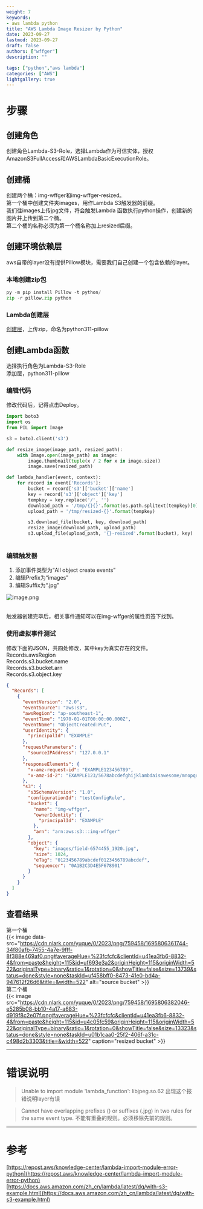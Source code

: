 ```yaml
---
weight: 7
keywords:
- aws lambda python
title: "AWS Lambda Image Resizer by Python"
date: 2023-09-27
lastmod: 2023-09-27
draft: false
authors: ["wffger"]
description: ""

tags: ["python","aws lambda"]
categories: ["AWS"]
lightgallery: true
---
```


<!--more-->
# 步骤
## 创建角色
创建角色Lambda-S3-Role，选择Lambda作为可信实体，授权AmazonS3FullAccess和AWSLambdaBasicExecutionRole。
## 创建桶
创建两个桶：img-wffger和img-wffger-resized。<br />第一个桶中创建文件夹images，用作Lambda S3触发器的前缀。<br />我们往images上传jpg文件，将会触发Lambda 函数执行python操作，创建新的图片并上传到第二个桶。<br />第二个桶的名称必须为第一个桶名称加上resized后缀。
## 创建环境依赖层
aws自带的layer没有提供Pillow模块，需要我们自己创建一个包含依赖的layer。
### 本地创建zip包
```python
py -m pip install Pillow -t python/
zip -r pillow.zip python
```
### Lambda创建层
[创建层](https://ap-southeast-1.console.aws.amazon.com/lambda/home?region=ap-southeast-1#/create/layer)，上传zip，命名为python311-pillow
## 创建Lambda函数
选择执行角色为Lambda-S3-Role<br />添加层，python311-pillow
### 编辑代码
修改代码后，记得点击Deploy。
```python
import boto3
import os
from PIL import Image

s3 = boto3.client('s3')

def resize_image(image_path, resized_path):
    with Image.open(image_path) as image:
        image.thumbnail(tuple(x / 2 for x in image.size))
        image.save(resized_path)

def lambda_handler(event, context):
    for record in event['Records']:
        bucket = record['s3']['bucket']['name']
        key = record['s3']['object']['key']
        tempkey = key.replace('/', '')
        download_path = '/tmp/{}{}'.format(os.path.splitext(tempkey)[0], os.path.splitext(tempkey)[1])
        upload_path = '/tmp/resized-{}'.format(tempkey)

        s3.download_file(bucket, key, download_path)
        resize_image(download_path, upload_path)
        s3.upload_file(upload_path, '{}-resized'.format(bucket), key)
    
```
### 编辑触发器

1. 添加事件类型为“All object create events”
2. 编辑Prefix为“images”
3. 编辑Suffix为“.jpg"

![image.png](https://cdn.nlark.com/yuque/0/2023/png/759458/1695804786296-6ef75abe-a034-42a8-afb7-b4ecab804936.png#averageHue=%23529337&clientId=u71db8c93-e4ba-4&from=paste&height=679&id=u825ef9d8&originHeight=679&originWidth=257&originalType=binary&ratio=1&rotation=0&showTitle=false&size=43229&status=done&style=none&taskId=u8c5d1fa4-6ce8-4314-9063-034c0f6a235&title=&width=257)

<br />触发器创建完毕后，相关事件通知可以在img-wffger的属性页签下找到。

### 使用虚拟事件测试
修改下面的JSON，共四处修改，其中key为真实存在的文件。<br />Records.awsRegion<br />Records.s3.bucket.name<br />Records.s3.bucket.arn<br />Records.s3.object.key
```json
{
  "Records": [
    {
      "eventVersion": "2.0",
      "eventSource": "aws:s3",
      "awsRegion": "ap-southeast-1",
      "eventTime": "1970-01-01T00:00:00.000Z",
      "eventName": "ObjectCreated:Put",
      "userIdentity": {
        "principalId": "EXAMPLE"
      },
      "requestParameters": {
        "sourceIPAddress": "127.0.0.1"
      },
      "responseElements": {
        "x-amz-request-id": "EXAMPLE123456789",
        "x-amz-id-2": "EXAMPLE123/5678abcdefghijklambdaisawesome/mnopqrstuvwxyzABCDEFGH"
      },
      "s3": {
        "s3SchemaVersion": "1.0",
        "configurationId": "testConfigRule",
        "bucket": {
          "name": "img-wffger",
          "ownerIdentity": {
            "principalId": "EXAMPLE"
          },
          "arn": "arn:aws:s3:::img-wffger"
        },
        "object": {
          "key": "images/field-6574455_1920.jpg",
          "size": 1024,
          "eTag": "0123456789abcdef0123456789abcdef",
          "sequencer": "0A1B2C3D4E5F678901"
        }
      }
    }
  ]
}
```

## 查看结果
第一个桶
<br />
{{< image data-src="https://cdn.nlark.com/yuque/0/2023/png/759458/1695806361744-34f80afb-7455-4a7e-9fff-8f388e469af0.png#averageHue=%23fcfcfc&clientId=u41ea3fb6-8832-4&from=paste&height=115&id=uf693e3a2&originHeight=115&originWidth=522&originalType=binary&ratio=1&rotation=0&showTitle=false&size=13739&status=done&style=none&taskId=uf458bff0-8473-41e0-bd4a-947612f26d6&title=&width=522" alt="source bucket" >}}
<br />
第二个桶
<br />
{{< image src="https://cdn.nlark.com/yuque/0/2023/png/759458/1695806382046-e5285b08-bb10-4a17-a683-d919f8c2e07f.png#averageHue=%23fcfcfc&clientId=u41ea3fb6-8832-4&from=paste&height=115&id=u4c05fc59&originHeight=115&originWidth=522&originalType=binary&ratio=1&rotation=0&showTitle=false&size=13323&status=done&style=none&taskId=u01b1caa0-25f2-406f-a31c-c498d2b3303&title=&width=522" caption="resized bucket" >}}


---

# 错误说明
> Unable to import module 'lambda_function': libjpeg.so.62
> 出现这个报错说明layer有误


> Cannot have overlapping prefixes () or suffixes (.jpg) in two rules for the same event type.
> 不能有重叠的规则。必须移除先前的规则。


---

# 参考
[https://repost.aws/knowledge-center/lambda-import-module-error-python](https://repost.aws/knowledge-center/lambda-import-module-error-python)<br />[https://docs.aws.amazon.com/zh_cn/lambda/latest/dg/with-s3-example.html](https://docs.aws.amazon.com/zh_cn/lambda/latest/dg/with-s3-example.html)
